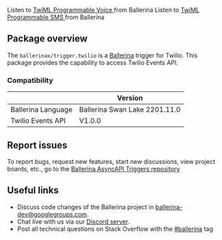 Listen to [TwiML Programmable Voice ](https://www.twilio.com/docs/voice/twiml) from Ballerina
Listen to [TwiML Programmable SMS ](https://www.twilio.com/docs/messaging/twiml) from Ballerina


## Package overview
The `ballerinax/trigger.twilio` is a [Ballerina](https://ballerina.io/) trigger for Twilio.
This package provides the capability to access Twilio Events API.

### Compatibility
|                               | Version                       |
|-------------------------------|-------------------------------|
| Ballerina Language            | Ballerina Swan Lake 2201.11.0 |
| Twilio Events API             | V1.0.0                        | 

## Report issues
To report bugs, request new features, start new discussions, view project boards, etc., go to the [Ballerina AsyncAPI Triggers repository](https://github.com/ballerina-platform/asyncapi-triggers)

## Useful links
- Discuss code changes of the Ballerina project in [ballerina-dev@googlegroups.com](mailto:ballerina-dev@googlegroups.com).
- Chat live with us via our [Discord server](https://discord.gg/ballerinalang).
- Post all technical questions on Stack Overflow with the [#ballerina](https://stackoverflow.com/questions/tagged/ballerina) tag